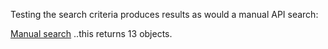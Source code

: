 Testing the search criteria produces results as would a manual API search:

[Manual search](https://collectionapi.metmuseum.org/public/collection/v1/search?departmentId=11&q=sunflower)
..this returns 13 objects.

